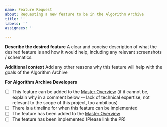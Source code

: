 ```yaml
---
name: Feature Request
about: Requesting a new feature to be in the Algorithm Archive
title: ''
labels: ''
assignees: ''

---
```


<!--
Thanks for requesting a chapter for the Algorithm Archive!

Please fill in the information below

If you would like to contact us, we are also available on discord at https://discord.gg/2PEjsR
-->

**Describe the desired feature**
A clear and concise description of what the desired feature is and how it would help, including any relevant screenshots / schematics.

**Additional context**
Add any other reasons why this feature will help with the goals of the Algorithm Archive

<!--- Please leave this section --->
**For Algorithm Archive Developers**
- [ ] This feature can be added to the [Master Overview](https://github.com/algorithm-archivists/algorithm-archive/projects/11) (if it cannot be, explain why in a comment below -- lack of technical expertise, not relevant to the scope of this project, too ambitious)
- [ ] There is a timeline for when this feature can be implemented
- [ ] The feature has been added to the [Master Overview](https://github.com/algorithm-archivists/algorithm-archive/projects/11)
- [ ] The feature has been implemented (Please link the PR)
